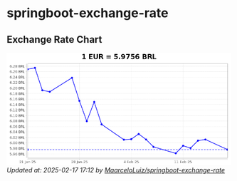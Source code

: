 # springboot-exchange-rate

<!-- EXCHANGE-RATE-START -->
## Exchange Rate Chart

![Exchange Rate Chart](charts/chart.png)*Updated at: 2025-02-17 17:12 by [MaarceloLuiz/springboot-exchange-rate](https://github.com/MaarceloLuiz/springboot-exchange-rate)*


<!-- EXCHANGE-RATE-END -->
